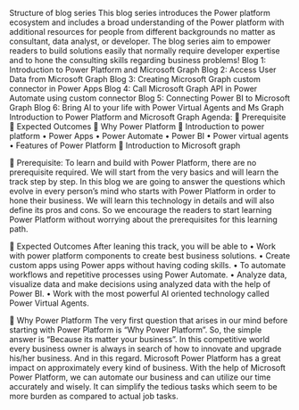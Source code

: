 Structure of blog series
This blog series introduces the Power platform ecosystem and includes a broad understanding of the Power platform with additional resources for people from different backgrounds no matter as consultant, data analyst, or developer. The blog series aim to empower readers to build solutions easily that normally require developer expertise and to hone the consulting skills regarding business problems!
Blog 1: Introduction to Power Platform and Microsoft Graph
Blog 2: Access User Data from Microsoft Graph
Blog 3: Creating Microsoft Graph custom connector in Power Apps
Blog 4: Call Microsoft Graph API in Power Automate using custom connector
Blog 5: Connecting Power BI to Microsoft Graph
Blog 6: Bring AI to your life with Power Virtual Agents and Ms Graph
Introduction to Power Platform and Microsoft Graph
Agenda:
	Prerequisite
	Expected Outcomes 
	Why Power Platform 
	Introduction to power platform
•	Power Apps
•	Power Automate
•	Power BI
•	Power virtual agents
•	Features of Power Platform
	Introduction to Microsoft graph


	Prerequisite:
To learn and build with Power Platform, there are no prerequisite required. We will start from the very basics and will learn the track step by step. In this blog we are going to answer the questions which evolve in every person’s mind who starts with Power Platform in order to hone their business. We will learn this technology in details and will also define its pros and cons.
So we encourage the readers to start learning Power Platform without worrying about the prerequisites for this learning path.

	Expected Outcomes
After leaning this track, you will be able to
•	Work with power platform components to create best business solutions.
•	Create custom apps using Power apps without having coding skills.
•	To automate workflows and repetitive processes using Power Automate.
•	Analyze data, visualize data and make decisions using analyzed data with the help of Power BI.
•	Work with the most powerful AI oriented technology called Power Virtual Agents.

	Why Power Platform 
The very first question that arises in our mind before starting with Power Platform is “Why Power Platform”. So, the simple answer is “Because its matter your business”.
In this competitive world every business owner is always in search of how to innovate and upgrade his/her business. And in this regard. Microsoft Power Platform has a great impact on approximately every kind of business. With the help of Microsoft Power Platform, we can automate our business and can utilize our time accurately and wisely. It can simplify the tedious tasks which seem to be more burden as compared to actual job tasks.


